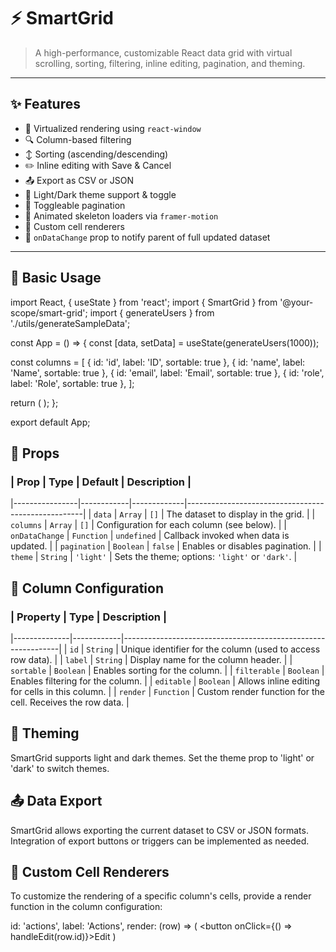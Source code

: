 # ⚡ SmartGrid

> A high-performance, customizable React data grid with virtual scrolling, sorting, filtering, inline editing, pagination, and theming.

---

## ✨ Features

- 🚀 Virtualized rendering using `react-window`
- 🔍 Column-based filtering
- ↕️ Sorting (ascending/descending)
- ✏️ Inline editing with Save & Cancel
- 📤 Export as CSV or JSON
- 🎨 Light/Dark theme support & toggle
- 🔁 Toggleable pagination
- 🎥 Animated skeleton loaders via `framer-motion`
- 🔗 Custom cell renderers
- 📡 `onDataChange` prop to notify parent of full updated dataset

---

## 🧠 Basic Usage

import React, { useState } from 'react';
import { SmartGrid } from '@your-scope/smart-grid';
import { generateUsers } from './utils/generateSampleData';

const App = () => {
  const [data, setData] = useState(generateUsers(1000));

  const columns = [
    { id: 'id', label: 'ID', sortable: true },
    { id: 'name', label: 'Name', sortable: true },
    { id: 'email', label: 'Email', sortable: true },
    { id: 'role', label: 'Role', sortable: true },
  ];

  return (
    <SmartGrid
      data={data}
      columns={columns}
      onDataChange={setData}
      pagination
      theme="light"
    />
  );
};

export default App;


## 🧩 Props

### | Prop           | Type       | Default     | Description                                        |
|----------------|------------|-------------|----------------------------------------------------|
| `data`         | `Array`    | `[]`        | The dataset to display in the grid.                |
| `columns`      | `Array`    | `[]`        | Configuration for each column (see below).         |
| `onDataChange` | `Function` | `undefined` | Callback invoked when data is updated.             |
| `pagination`   | `Boolean`  | `false`     | Enables or disables pagination.                    |
| `theme`        | `String`   | `'light'`   | Sets the theme; options: `'light'` or `'dark'`.    |


## 🧱 Column Configuration

### | Property     | Type       | Description                                                  |
|--------------|------------|--------------------------------------------------------------|
| `id`         | `String`   | Unique identifier for the column (used to access row data).  |
| `label`      | `String`   | Display name for the column header.                          |
| `sortable`   | `Boolean`  | Enables sorting for the column.                              |
| `filterable` | `Boolean`  | Enables filtering for the column.                            |
| `editable`   | `Boolean`  | Allows inline editing for cells in this column.              |
| `render`     | `Function` | Custom render function for the cell. Receives the row data.  |





## 🎨 Theming

SmartGrid supports light and dark themes. Set the theme prop to 'light' or 'dark' to switch themes.


## 📤 Data Export
SmartGrid allows exporting the current dataset to CSV or JSON formats. Integration of export buttons or triggers can be implemented as needed.


## 🔧 Custom Cell Renderers
To customize the rendering of a specific column's cells, provide a render function in the column configuration:


  id: 'actions',
  label: 'Actions',
  render: (row) => (
    <button onClick={() => handleEdit(row.id)}>Edit</button>
  )


    
  

